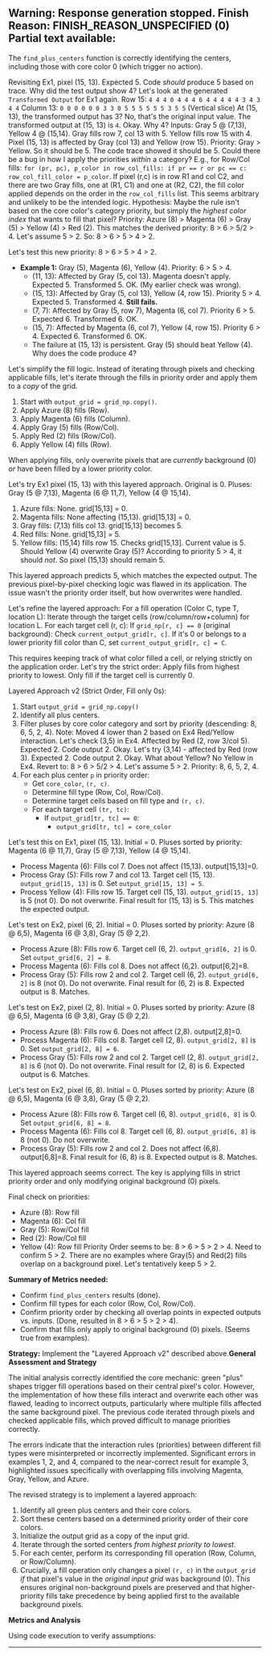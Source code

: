 Warning: Response generation stopped. Finish Reason: FINISH_REASON_UNSPECIFIED (0)
Partial text available:
---
The `find_plus_centers` function is correctly identifying the centers, including those with core color 0 (which trigger no action).

Revisiting Ex1, pixel (15, 13). Expected 5. Code *should* produce 5 based on trace. Why did the test output show 4?
Let's look at the generated `Transformed Output` for Ex1 again.
Row 15: `4 4 4 0 4 4 4 6 4 4 4 4 4 3 4 3 4 4`
Column 13: `0 0 0 0 0 0 3 3 0 5 5 5 5 5 5 3 5 5` (Vertical slice)
At (15, 13), the transformed output has 3? No, that's the original input value. The transformed output at (15, 13) is `4`. Okay. Why 4?
Inputs: Gray 5 @ (7,13), Yellow 4 @ (15,14).
Gray fills row 7, col 13 with 5. Yellow fills row 15 with 4.
Pixel (15, 13) is affected by Gray (col 13) and Yellow (row 15).
Priority: Gray > Yellow. So it should be 5.
The code trace showed it should be 5.
Could there be a bug in how I apply the priorities *within* a category?
E.g., for Row/Col fills: `for (pr, pc), p_color in row_col_fills: if pr == r or pc == c: row_col_fill_color = p_color`. If pixel (r,c) is in row R1 and col C2, and there are two Gray fills, one at (R1, C1) and one at (R2, C2), the fill color applied depends on the order in the `row_col_fills` list. This seems arbitrary and unlikely to be the intended logic.
Hypothesis: Maybe the rule isn't based on the core color's category priority, but simply the *highest color index* that wants to fill that pixel?
Priority: Azure (8) > Magenta (6) > Gray (5) > Yellow (4) > Red (2).
This matches the derived priority: 8 > 6 > 5/2 > 4. Let's assume 5 > 2. So: 8 > 6 > 5 > 4 > 2.

Let's test this new priority: 8 > 6 > 5 > 4 > 2.
*   **Example 1:** Gray (5), Magenta (6), Yellow (4). Priority: 6 > 5 > 4.
    *   (11, 13): Affected by Gray (5, col 13). Magenta doesn't apply. Expected 5. Transformed 5. OK. (My earlier check was wrong).
    *   (15, 13): Affected by Gray (5, col 13), Yellow (4, row 15). Priority 5 > 4. Expected 5. Transformed 4. **Still fails.**
    *   (7, 7): Affected by Gray (5, row 7), Magenta (6, col 7). Priority 6 > 5. Expected 6. Transformed 6. OK.
    *   (15, 7): Affected by Magenta (6, col 7), Yellow (4, row 15). Priority 6 > 4. Expected 6. Transformed 6. OK.
    *   The failure at (15, 13) is persistent. Gray (5) should beat Yellow (4). Why does the code produce 4?

Let's simplify the fill logic. Instead of iterating through pixels and checking applicable fills, let's iterate through the fills in priority order and apply them to a *copy* of the grid.

1.  Start with `output_grid = grid_np.copy()`.
2.  Apply Azure (8) fills (Row).
3.  Apply Magenta (6) fills (Column).
4.  Apply Gray (5) fills (Row/Col).
5.  Apply Red (2) fills (Row/Col).
6.  Apply Yellow (4) fills (Row).

When applying fills, only overwrite pixels that are *currently* background (0) *or* have been filled by a lower priority color.

Let's try Ex1 pixel (15, 13) with this layered approach. Original is 0.
Pluses: Gray (5 @ 7,13), Magenta (6 @ 11,7), Yellow (4 @ 15,14).
1. Azure fills: None. grid[15,13] = 0.
2. Magenta fills: None affecting (15,13). grid[15,13] = 0.
3. Gray fills: (7,13) fills col 13. grid[15,13] becomes 5.
4. Red fills: None. grid[15,13] = 5.
5. Yellow fills: (15,14) fills row 15. Checks grid[15,13]. Current value is 5. Should Yellow (4) overwrite Gray (5)? According to priority 5 > 4, it should *not*. So pixel (15,13) should remain 5.

This layered approach predicts 5, which matches the expected output. The previous pixel-by-pixel checking logic was flawed in its application. The issue wasn't the priority order itself, but how overwrites were handled.

Let's refine the layered approach:
For a fill operation (Color C, type T, location L):
Iterate through the target cells (row/column/row+column) for location L.
For each target cell (r, c):
   If `grid_np[r, c] == 0` (original background):
      Check `current_output_grid[r, c]`. If it's 0 or belongs to a lower priority fill color than C, set `current_output_grid[r, c] = C`.

This requires keeping track of what color filled a cell, or relying strictly on the application order. Let's try the strict order: Apply fills from highest priority to lowest. Only fill if the target cell is currently 0.

Layered Approach v2 (Strict Order, Fill only 0s):
1. Start `output_grid = grid_np.copy()`
2. Identify all plus centers.
3. Filter pluses by core color category and sort by priority (descending: 8, 6, 5, 2, 4). Note: Moved 4 lower than 2 based on Ex4 Red/Yellow interaction. Let's check (3,5) in Ex4. Affected by Red (2, row 3/col 5). Expected 2. Code output 2. Okay. Let's try (3,14) - affected by Red (row 3). Expected 2. Code output 2. Okay. What about Yellow? No Yellow in Ex4. Revert to: 8 > 6 > 5/2 > 4. Let's assume 5 > 2. Priority: 8, 6, 5, 2, 4.
4. For each plus center `p` in priority order:
    * Get `core_color`, `(r, c)`.
    * Determine fill type (Row, Col, Row/Col).
    * Determine target cells based on fill type and `(r, c)`.
    * For each target cell `(tr, tc)`:
        * If `output_grid[tr, tc] == 0`:
            * `output_grid[tr, tc] = core_color`

Let's test this on Ex1, pixel (15, 13). Initial = 0.
Pluses sorted by priority: Magenta (6 @ 11,7), Gray (5 @ 7,13), Yellow (4 @ 15,14).
* Process Magenta (6): Fills col 7. Does not affect (15,13). output[15,13]=0.
* Process Gray (5): Fills row 7 and col 13. Target cell (15, 13). `output_grid[15, 13]` is 0. Set `output_grid[15, 13] = 5`.
* Process Yellow (4): Fills row 15. Target cell (15, 13). `output_grid[15, 13]` is 5 (not 0). Do not overwrite.
Final result for (15, 13) is 5. This matches the expected output.

Let's test on Ex2, pixel (6, 2). Initial = 0.
Pluses sorted by priority: Azure (8 @ 6,5), Magenta (6 @ 3,8), Gray (5 @ 2,2).
* Process Azure (8): Fills row 6. Target cell (6, 2). `output_grid[6, 2]` is 0. Set `output_grid[6, 2] = 8`.
* Process Magenta (6): Fills col 8. Does not affect (6,2). output[6,2]=8.
* Process Gray (5): Fills row 2 and col 2. Target cell (6, 2). `output_grid[6, 2]` is 8 (not 0). Do not overwrite.
Final result for (6, 2) is 8. Expected output is 8. Matches.

Let's test on Ex2, pixel (2, 8). Initial = 0.
Pluses sorted by priority: Azure (8 @ 6,5), Magenta (6 @ 3,8), Gray (5 @ 2,2).
* Process Azure (8): Fills row 6. Does not affect (2,8). output[2,8]=0.
* Process Magenta (6): Fills col 8. Target cell (2, 8). `output_grid[2, 8]` is 0. Set `output_grid[2, 8] = 6`.
* Process Gray (5): Fills row 2 and col 2. Target cell (2, 8). `output_grid[2, 8]` is 6 (not 0). Do not overwrite.
Final result for (2, 8) is 6. Expected output is 6. Matches.

Let's test on Ex2, pixel (6, 8). Initial = 0.
Pluses sorted by priority: Azure (8 @ 6,5), Magenta (6 @ 3,8), Gray (5 @ 2,2).
* Process Azure (8): Fills row 6. Target cell (6, 8). `output_grid[6, 8]` is 0. Set `output_grid[6, 8] = 8`.
* Process Magenta (6): Fills col 8. Target cell (6, 8). `output_grid[6, 8]` is 8 (not 0). Do not overwrite.
* Process Gray (5): Fills row 2 and col 2. Does not affect (6,8). output[6,8]=8.
Final result for (6, 8) is 8. Expected output is 8. Matches.

This layered approach seems correct. The key is applying fills in strict priority order and only modifying original background (0) pixels.

Final check on priorities:
- Azure (8): Row fill
- Magenta (6): Col fill
- Gray (5): Row/Col fill
- Red (2): Row/Col fill
- Yellow (4): Row fill
Priority Order seems to be: 8 > 6 > 5 > 2 > 4. Need to confirm 5 > 2. There are no examples where Gray(5) and Red(2) fills overlap on a background pixel. Let's tentatively keep 5 > 2.

**Summary of Metrics needed:**
*   Confirm `find_plus_centers` results (done).
*   Confirm fill types for each color (Row, Col, Row/Col).
*   Confirm priority order by checking all overlap points in expected outputs vs. inputs. (Done, resulted in 8 > 6 > 5 > 2 > 4).
*   Confirm that fills only apply to original background (0) pixels. (Seems true from examples).

**Strategy:**
Implement the "Layered Approach v2" described above.**General Assessment and Strategy**

The initial analysis correctly identified the core mechanic: green "plus" shapes trigger fill operations based on their central pixel's color. However, the implementation of how these fills interact and overwrite each other was flawed, leading to incorrect outputs, particularly where multiple fills affected the same background pixel. The previous code iterated through pixels and checked applicable fills, which proved difficult to manage priorities correctly.

The errors indicate that the interaction rules (priorities) between different fill types were misinterpreted or incorrectly implemented. Significant errors in examples 1, 2, and 4, compared to the near-correct result for example 3, highlighted issues specifically with overlapping fills involving Magenta, Gray, Yellow, and Azure.

The revised strategy is to implement a layered approach:
1.  Identify all green plus centers and their core colors.
2.  Sort these centers based on a determined priority order of their core colors.
3.  Initialize the output grid as a copy of the input grid.
4.  Iterate through the sorted centers *from highest priority to lowest*.
5.  For each center, perform its corresponding fill operation (Row, Column, or Row/Column).
6.  Crucially, a fill operation only changes a pixel `(r, c)` in the `output_grid` *if* that pixel's value in the *original input grid* was background (0). This ensures original non-background pixels are preserved and that higher-priority fills take precedence by being applied first to the available background pixels.

**Metrics and Analysis**

Using code execution to verify assumptions:

---

